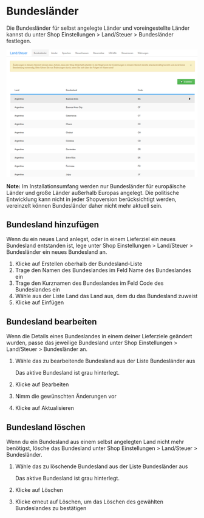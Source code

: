# Bundesländer 

Die Bundesländer für selbst angelegte Länder und voreingestellte Länder kannst du unter Shop Einstellungen \> Land/Steuer \> Bundesländer festlegen.

![](Bilder/Abb051_ListeDerBundeslaender.PNG "Liste der Bundesländer")

**Note:** Im Installationsumfang werden nur Bundesländer für europäische Länder und große Länder außerhalb Europas angelegt. Die politische Entwicklung kann nicht in jeder Shopversion berücksichtigt werden, vereinzelt können Bundesländer daher nicht mehr aktuell sein.

## Bundesland hinzufügen 

Wenn du ein neues Land anlegst, oder in einem Lieferziel ein neues Bundesland entstanden ist, lege unter Shop Einstellungen \> Land/Steuer \> Bundesländer ein neues Bundesland an.

1.  Klicke auf Erstellen oberhalb der Bundesland-Liste
2.  Trage den Namen des Bundeslandes im Feld Name des Bundeslandes ein
3.  Trage den Kurznamen des Bundeslandes im Feld Code des Bundeslandes ein
4.  Wähle aus der Liste Land das Land aus, dem du das Bundesland zuweist
5.  Klicke auf Einfügen

## Bundesland bearbeiten 

Wenn die Details eines Bundeslandes in einem deiner Lieferziele geändert wurden, passe das jeweilige Bundesland unter Shop Einstellungen \> Land/Steuer \> Bundesländer an.

1.  Wähle das zu bearbeitende Bundesland aus der Liste Bundesländer aus

    Das aktive Bundesland ist grau hinterlegt.

2.  Klicke auf Bearbeiten
3.  Nimm die gewünschten Änderungen vor
4.  Klicke auf Aktualisieren

## Bundesland löschen 

Wenn du ein Bundesland aus einem selbst angelegten Land nicht mehr benötigst, lösche das Bundesland unter Shop Einstellungen \> Land/Steuer \> Bundesländer.

1.  Wähle das zu löschende Bundesland aus der Liste Bundesländer aus

    Das aktive Bundesland ist grau hinterlegt.

2.  Klicke auf Löschen
3.  Klicke erneut auf Löschen, um das Löschen des gewählten Bundeslandes zu bestätigen



